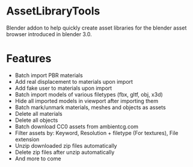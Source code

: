 # AssetLibraryTools

Blender addon to help quickly create asset libraries for the blender asset browser introduced in blender 3.0.

# Features
* Batch import PBR materials
* Add real displacement to materials upon import
* Add fake user to materials upon import
* Batch import models of various filetypes (fbx, gltf, obj, x3d)
* Hide all imported models in viewport after importing them
* Batch mark/unmark materials, meshes and objects as assets
* Delete all materials
* Delete all objects
* Batch download CC0 assets from ambientcg.com
* Filter assets by: Keyword, Resolution + filetype (For textures), File extension
* Unzip downloaded zip files automatically
* Delete zip files after unzip automatically
* And more to come

